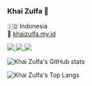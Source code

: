 ### Khai Zulfa 🔵 


:indonesia: Indonesia
<br>
:link: <a href="https://khaizulfa.my.id">khaizulfa.my.id</a>

<p align="">
  <a href="https://twitter.com/kaizuro_">
    <img src="https://img.shields.io/twitter/follow/kaizuro_?style=for-the-badge&label=%40kaizuro_&logo=twitter&logoColor=00AEFF&labelColor=black&color=7fff00">
  </a>
  <a href="mailto:khaizulfa18@gmail.com">
    <img src="https://img.shields.io/badge/khaizulfa18@gmail.com-0078D4?style=for-the-badge&logo=Microsoft-Outlook&logoColor=00AEFF&labelColor=black&color=black">
  </a>
  <a href="#">
    <img src="https://img.shields.io/github/stars/KhaiZulfa18?color=Black&labelColor=black&label=github%20stars&logo=github&logoColor=00AEFF&style=for-the-badge">
  </a>
</p>

![Khai Zulfa's GitHub stats](https://github-readme-stats.vercel.app/api?username=KhaiZulfa18&show_icons=true&theme=radical)

![Khai Zulfa's Top Langs](https://github-readme-stats.vercel.app/api/top-langs/?username=KhaiZulfa18&theme=radical&layout=compact)
